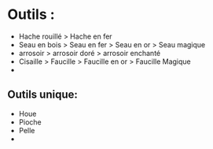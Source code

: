 # Outils :
- Hache rouillé > Hache en fer 
- Seau en bois > Seau en fer > Seau en or > Seau magique
- arrosoir > arrosoir doré > arrosoir enchanté
- Cisaille > Faucille > Faucille en or > Faucille Magique
- 

## Outils unique:
- Houe
- Pioche
- Pelle
-
